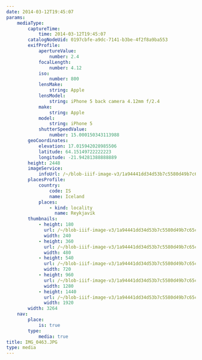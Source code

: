 ```yaml
---
date: 2014-03-12T19:45:07
params:
    mediaType:
        captureTime:
            time: 2014-03-12T19:45:07
        catalogNodeUid: 0197cbfe-a9dc-7141-b3be-4f2f8a9ba553
        exifProfile:
            apertureValue:
                number: 2.4
            focalLength:
                number: 4.12
            iso:
                number: 800
            lensMake:
                string: Apple
            lensModel:
                string: iPhone 5 back camera 4.12mm f/2.4
            make:
                string: Apple
            model:
                string: iPhone 5
            shutterSpeedValue:
                number: 15.000150343113988
        geoCoordinates:
            elevation: 17.015942028985506
            latitude: 64.15149722222223
            longitude: -21.94281388888889
        height: 2448
        imageService:
            infoUrl: /~/blob-iiif-image-v3/1a94441dd34d53b7c5580d49b7c65c2bc56a91456c94fcea253b641a107e7ba0/info.json
        placesProfile:
            country:
                code: IS
                name: Iceland
            places:
                - kind: locality
                  name: Reykjavík
        thumbnails:
            - height: 180
              url: /~/blob-iiif-image-v3/1a94441dd34d53b7c5580d49b7c65c2bc56a91456c94fcea253b641a107e7ba0/full/240%2C180/0/default.jpg
              width: 240
            - height: 360
              url: /~/blob-iiif-image-v3/1a94441dd34d53b7c5580d49b7c65c2bc56a91456c94fcea253b641a107e7ba0/full/480%2C360/0/default.jpg
              width: 480
            - height: 540
              url: /~/blob-iiif-image-v3/1a94441dd34d53b7c5580d49b7c65c2bc56a91456c94fcea253b641a107e7ba0/full/720%2C540/0/default.jpg
              width: 720
            - height: 960
              url: /~/blob-iiif-image-v3/1a94441dd34d53b7c5580d49b7c65c2bc56a91456c94fcea253b641a107e7ba0/full/1280%2C960/0/default.jpg
              width: 1280
            - height: 1440
              url: /~/blob-iiif-image-v3/1a94441dd34d53b7c5580d49b7c65c2bc56a91456c94fcea253b641a107e7ba0/full/1920%2C1440/0/default.jpg
              width: 1920
        width: 3264
    nav:
        place:
            is: true
        type:
            media: true
title: IMG_0463.JPG
type: media
---
```

